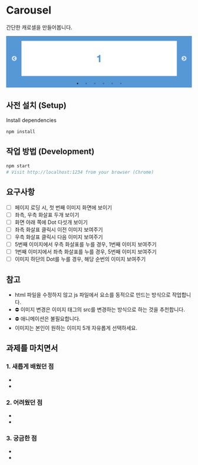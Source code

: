 # Carousel

간단한 캐로셀을 만들어봅니다.

![예시 이미지](./carousel.png)

## 사전 설치 (Setup)

Install dependencies

```sh
npm install
```

## 작업 방법 (Development)

```sh
npm start
# Visit http://localhost:1234 from your browser (Chrome)
```

## 요구사항

- [ ] 페이지 로딩 시, 첫 번째 이미지 화면에 보이기
- [ ] 좌측, 우측 화살표 두개 보이기
- [ ] 화면 아래 쪽에 Dot 다섯개 보이기
- [ ] 좌측 화살표 클릭시 이전 이미지 보여주기
- [ ] 우측 화살표 클릭시 다음 이미지 보여주기
- [ ] 5번째 이미지에서 우측 화살표를 누를 경우, 1번째 이미지 보여주기
- [ ] 1번째 이미지에서 좌측 화살표를 누를 경우, 5번째 이미지 보여주기
- [ ] 이미지 하단의 Dot를 누를 경우, 해당 순번의 이미지 보여주기

## 참고

- html 파일을 수정하지 않고 js 파일에서 요소를 동적으로 만드는 방식으로 작업합니다.
- ⛔️ 이미지 변경은 이미지 태그의 src를 변경하는 방식으로 하는 것을 추천합니다.
- ⛔️ 애니메이션은 불필요합니다.
- 이미지는 본인이 원하는 이미지 5개 자유롭게 선택하세요.

## 과제를 마치면서

### 1. 새롭게 배웠던 점

-
-

### 2. 어려웠던 점

-
-

### 3. 궁금한 점

-
-
